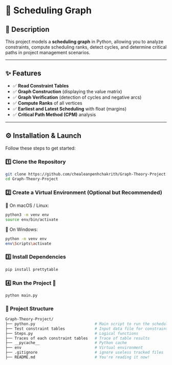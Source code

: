 # 📅 Scheduling Graph

## 🧠 Description

This project models a **scheduling graph** in Python, allowing you to analyze constraints, compute scheduling ranks, detect cycles, and determine critical paths in project management scenarios.

---

## ✨ Features

- ✅ **Read Constraint Tables**
- ✅ **Graph Construction** (displaying the value matrix)
- ✅ **Graph Verification** (detection of cycles and negative arcs)
- ✅ **Compute Ranks** of all vertices
- ✅ **Earliest and Latest Scheduling** with float (margins)
- ✅ **Critical Path Method (CPM)** analysis

---

## ⚙️ Installation & Launch

Follow these steps to get started:

### 1️⃣ Clone the Repository

```bash
git clone https://github.com/chealeanpenhchakrith/Graph-Theory-Project.git
cd Graph-Theory-Project
```

### 2️⃣ Create a Virtual Environment (Optional but Recommended)

🔹 On macOS / Linux:

```bash
python3 -m venv env
source env/bin/activate
```
🔸 On Windows:
```bash
python -m venv env
env\Scripts\activate
```
### 3️⃣ Install Dependencies

```bash
pip install prettytable
```
### 4️⃣ Run the Project 🚀

```bash
python main.py
```

### 📂 Project Structure

```bash
Graph-Theory-Project/
├── python.py                          # Main script to run the scheduling graph
├── Test constraint tables             # Input data file for constraints
├── Steps.py                           # Logical functions
├── Traces of each constraint tables   # Trace of table results
├── __pycache__                        # Python cache
├── env                                # Virtual environment
├── .gitignore                         # ignore useless tracked files
├── README.md                          # You're reading it now!
```
